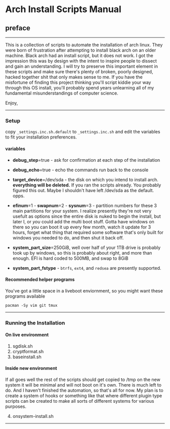 # Arch Install Scripts Manual

## preface

***

This is a collection of scripts to automate the installation of arch linux. They
were born of frustration after attempting to install black arch on an older machine.
Black arch had an install script, but it does not work. I got the impression this was
by design with the intent to inspire people to dissect and gain an understanding. I
will try to preserve this important element in these scripts and make sure there's
plenty of broken, poorly designed, hacked together shit that only makes sense to me.
If you have the misfortune of finding this project thinking you'll script kiddie
your way through this OS install, you'll probably spend years unlearning all of my
fundamental misunderstandings of computer science.

Enjoy,

---
### Setup
copy `_settings.inc.sh.default` to `_settings.inc.sh` and edit the variables
to fit your installation preferences.
 
#### variables
* **debug_step**=true - ask for confirmation at each step of the installation
* **debug_echo**=true - echo the commands run back to the console

* **target_device**=/dev/sda - the disk on which you intend to install arch. **everything will be
 deleted.** If you ran the scripts already. You probably figured this out. Maybe I
 shouldn't have left /dev/sda as the default. opps.

* **efinum**=1 - **swapnum**=2 - **sysnum**=3 - partition numbers for these 3 main partitions for
  your system. I realize presently they're not very usefult as options since the
  entire disk is nuked to begin the install, but later I, or *you* could add the
  multi boot stuff. Gotta have windows on there so you can boot it up every few
  month, watch it update for 3 hours, forget what thing that required some software
  that's only built for windows you needed to do, and then shut it back off.

* **system_part_size**=250GiB, well over half of your 1TB drive is probably took up
 by windows, so this is probably about right, and more than enough. EFI is hard coded
 to 500MB, and swap to 8GiB

* **system_part_fstype** - `btrfs`, `ext4`, and `redsea` are presently supported.

#### Recommended helper programs
You've got a little space in a liveboot enviornment, so you might want these programs
available

`pacman -Sy vim git tmux`

---

### Running the Installation

#### On live environment

  1) sgdisk.sh
  2) cryptformat.sh
  3) baseinstall.sh

#### Inside new environment
If all goes well the rest of the scripts should get copied to /tmp on the new
system it will be minimal and will not boot on it's own. There is much left to do.
And I haven't finished the automation, so that's all for now. My plan is to create a
system of hooks or something like that where different plugin type scripts can be
created to make all sorts of different systems for various purposes.

  4) onsystem-install.sh
---
